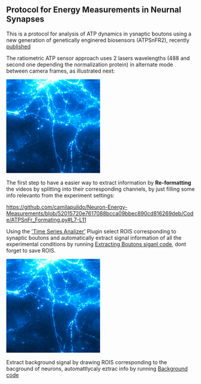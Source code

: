 ## Protocol for Energy Measurements in Neurnal Synapses

This is a protocol for analysis of ATP dynamics in ysnaptic boutons using a new generation of genetically enginered biosensors (ATPSnFR2), recently [published](https://www.biorxiv.org/content/10.1101/2023.08.24.554624v1)

The ratiometric ATP sensor approach uses 2 lasers wavelengths (488 and second one depending the normalization protein) in alternate mode between camera frames, as illustrated next:

<img src="./Images/Switcher_Laser 637-488.gif" alt="Neuron" style="width: 250px;"/>

The first step to have a easier way to extract information by **Re-formatting** the videos by splitting into their corresponding channels, by just filling some info relevanto from the experiment settings: 

https://github.com/camilapulido/Neuron-Energy-Measurements/blob/52015720e7617088bcca09bbec890cd816269deb/Code/ATPSnFr_Formating.py#L7-L11

Using the ['Time Series Analizer'](https://imagej.net/ij/plugins/time-series.html) Plugin select ROIS corresponding to synaptic boutons and automatically extract signal information of all the experimental conditions by running [Extracting Boutons siganl code](Code/Syn-iATPsf-HALO_Switcher.py), dont forget to save ROIS. 

<img src="./Images/Switcher_Laser 637-488.gif" alt="Neuron" style="width: 250px;"/>

Extract background signal by drawing ROIS corresponding to the bacground of neurons, automattlycaly eztrac info by running [Background code](Code/Syn-iATPsf-HALO_NoStim_BLACK.py)
